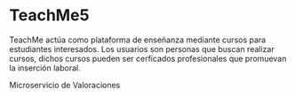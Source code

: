 # TeachMe5

TeachMe actúa como plataforma de enseñanza mediante cursos para estudiantes interesados.
Los usuarios son personas que buscan realizar cursos, dichos cursos pueden ser cerficados profesionales que promuevan la inserción laboral.

Microservicio de Valoraciones
